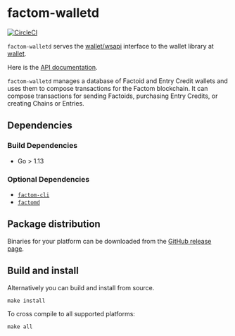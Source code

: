 factom-walletd
===
[![CircleCI](https://circleci.com/gh/FactomProject/factom-walletd/tree/develop.svg?style=svg)](https://circleci.com/gh/FactomProject/factom-walletd/tree/develop)

`factom-walletd` serves the [wallet/wsapi](https://github.com/FactomProject/wallet/tree/master/wsapi) interface to the wallet library at [wallet](https://github.com/FactomProject/wallet/tree/master).

Here is the [API documentation](https://docs.factomprotocol.org/start/factom-api-docs/factom-walletd-api).

`factom-walletd` manages a database of Factoid and Entry Credit wallets and
uses them to compose transactions for the Factom blockchain. It can compose
transactions for sending Factoids, purchasing Entry Credits, or creating Chains
or Entries.

## Dependencies
### Build Dependencies
- Go > 1.13

### Optional Dependencies

- [`factom-cli`](https://github.com/FactomProject/factom-cli)
- [`factomd`](https://github.com/FactomProject/factomd)

## Package distribution

Binaries for your platform can be downloaded from the [GitHub release page](https://github.com/FactomProject/factom-walletd/releases).

## Build and install

Alternatively you can build and install from source.
```
make install
```

To cross compile to all supported platforms:
```
make all
```